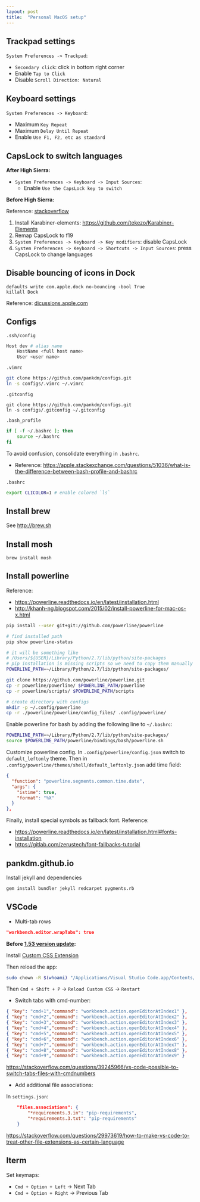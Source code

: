```yaml
---
layout: post
title:  "Personal MacOS setup"
---
```


## Trackpad settings

`System Preferences -> Trackpad`:

* `Secondary click`: click in bottom right corner
* Enable `Tap to Click`
* Disable `Scroll Direction: Natural`

## Keyboard settings

`System Preferences -> Keyboard`:

* Maximum `Key Repeat`
* Maximum `Delay Until Repeat`
* Enable `Use F1, F2, etc as standard`


## CapsLock to switch languages

**After High Sierra:**

* `System Preferences -> Keyboard -> Input Sources`:
  * Enable `Use the CapsLock key to switch`

**Before High Sierra:**


Reference: [stackoverflow](http://apple.stackexchange.com/questions/256342/use-caps-lock-to-switch-to-and-from-languages-on-sierra)


1. Install Karabiner-elements: <https://github.com/tekezo/Karabiner-Elements>
2. Remap CapsLock to f19
3. `System Preferences -> Keyboard -> Key modifiers`: disable CapsLock
4. `System Preferences -> Keyboard -> Shortcuts -> Input Sources`:
press CapsLock to change languages

## Disable bouncing of icons in Dock

```
defaults write com.apple.dock no-bouncing -bool True
killall Dock
```

Reference: [dicussions.apple.com](https://discussions.apple.com/thread/7641571)

## Configs

`.ssh/config`

```bash
Host dev # alias name
    HostName <full host name>
    User <user name>
```

`.vimrc`

```bash
git clone https://github.com/pankdm/configs.git
ln -s configs/.vimrc ~/.vimrc
```

`.gitconfig`

```
git clone https://github.com/pankdm/configs.git
ln -s configs/.gitconfig ~/.gitconfig
```

`.bash_profile`

```bash
if [ -f ~/.bashrc ]; then
    source ~/.bashrc
fi
```

To avoid confusion, consolidate everything in `.bashrc`.

* Reference: <https://apple.stackexchange.com/questions/51036/what-is-the-difference-between-bash-profile-and-bashrc>


`.bashrc`

```bash
export CLICOLOR=1 # enable colored `ls`
```


## Install brew

See <http://brew.sh>


## Install mosh

```
brew install mosh
```

## Install powerline

Reference:

* <https://powerline.readthedocs.io/en/latest/installation.html>
* <http://khanh-ng.blogspot.com/2015/02/install-powerline-for-mac-os-x.html>

```bash
pip install --user git+git://github.com/powerline/powerline

# find installed path
pip show powerline-status

# it will be something like
# /Users/${USER}/Library/Python/2.7/lib/python/site-packages
# pip installation is missing scripts so we need to copy them manually
POWERLINE_PATH=~/Library/Python/2.7/lib/python/site-packages/

git clone https://github.com/powerline/powerline.git
cp -r powerline/powerline/ $POWERLINE_PATH/powerline
cp -r powerline/scripts/ $POWERLINE_PATH/scripts

# create directory with configs
mkdir -p ~/.config/powerline
cp -r ./powerline/powerline/config_files/ .config/powerline/
```

Enable powerline for bash by adding the following line to `~/.bashrc`:

```bash
POWERLINE_PATH=~/Library/Python/2.7/lib/python/site-packages/
source $POWERLINE_PATH/powerline/bindings/bash/powerline.sh
```

Customize powerline config. In `.config/powerline/config.json` switch to `default_leftonly` theme.
Then in `.config/powerline/themes/shell/default_leftonly.json` add time field:

```json
{
  "function": "powerline.segments.common.time.date",
  "args": {
    "istime": true,
    "format": "%X"
  }
},
```


Finally, install special symbols as fallback font. Reference:

* <https://powerline.readthedocs.io/en/latest/installation.html#fonts-installation>
* <https://gitlab.com/zerustech/font-fallbacks-tutorial>

## pankdm.github.io

Install jekyll and dependencies

```bash
gem install bundler jekyll redcarpet pygments.rb
```


## VSCode

* Multi-tab rows

```json
"workbench.editor.wrapTabs": true
```

**Before [1.53 version update](https://github.com/Microsoft/vscode/issues/70413#issuecomment-753870712):**


Install [Custom CSS Extension](https://marketplace.visualstudio.com/items?itemName=be5invis.vscode-custom-css)

Then reload the app:

```bash
sudo chown -R $(whoami) "/Applications/Visual Studio Code.app/Contents/MacOS/Electron"
```

Then `Cmd + Shift + P` -> `Reload Custom CSS` -> `Restart`


* Switch tabs with cmd-number:


```json
{ "key": "cmd+1","command": "workbench.action.openEditorAtIndex1" },
{ "key": "cmd+2","command": "workbench.action.openEditorAtIndex2" },
{ "key": "cmd+3","command": "workbench.action.openEditorAtIndex3" },
{ "key": "cmd+4","command": "workbench.action.openEditorAtIndex4" },
{ "key": "cmd+5","command": "workbench.action.openEditorAtIndex5" },
{ "key": "cmd+6","command": "workbench.action.openEditorAtIndex6" },
{ "key": "cmd+7","command": "workbench.action.openEditorAtIndex7" },
{ "key": "cmd+8","command": "workbench.action.openEditorAtIndex8" },
{ "key": "cmd+9","command": "workbench.action.openEditorAtIndex9" }
```

<https://stackoverflow.com/questions/39245966/vs-code-possible-to-switch-tabs-files-with-cmdnumbers>


* Add additional file associations:

In `settings.json`:

```json
    "files.associations": {
        "*requirements.3.in": "pip-requirements",
        "*requirements.3.txt": "pip-requirements"
    }
```

<https://stackoverflow.com/questions/29973619/how-to-make-vs-code-to-treat-other-file-extensions-as-certain-language>

## Iterm

Set keymaps:
 * `Cmd + Option + Left` -> Next Tab
 * `Cmd + Option + Right` -> Previous Tab
